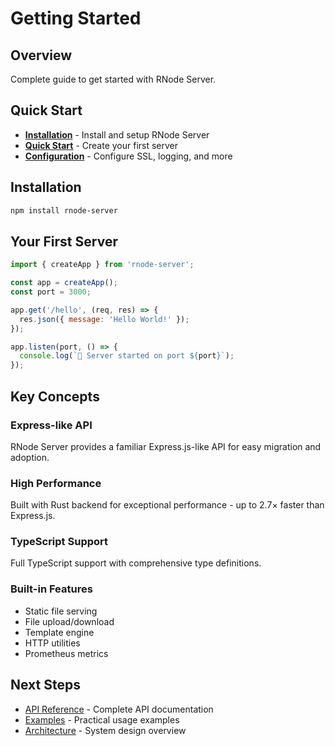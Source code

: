 # Getting Started

## Overview

Complete guide to get started with RNode Server.

## Quick Start

- **[Installation](./installation.md)** - Install and setup RNode Server
- **[Quick Start](./quick-start.md)** - Create your first server
- **[Configuration](./configuration.md)** - Configure SSL, logging, and more

## Installation

```bash
npm install rnode-server
```

## Your First Server

```javascript
import { createApp } from 'rnode-server';

const app = createApp();
const port = 3000;

app.get('/hello', (req, res) => {
  res.json({ message: 'Hello World!' });
});

app.listen(port, () => {
  console.log(`🚀 Server started on port ${port}`);
});
```

## Key Concepts

### Express-like API
RNode Server provides a familiar Express.js-like API for easy migration and adoption.

### High Performance
Built with Rust backend for exceptional performance - up to 2.7× faster than Express.js.

### TypeScript Support
Full TypeScript support with comprehensive type definitions.

### Built-in Features
- Static file serving
- File upload/download
- Template engine
- HTTP utilities
- Prometheus metrics

## Next Steps

- [API Reference](../api/) - Complete API documentation
- [Examples](../examples/) - Practical usage examples
- [Architecture](../architecture/) - System design overview
